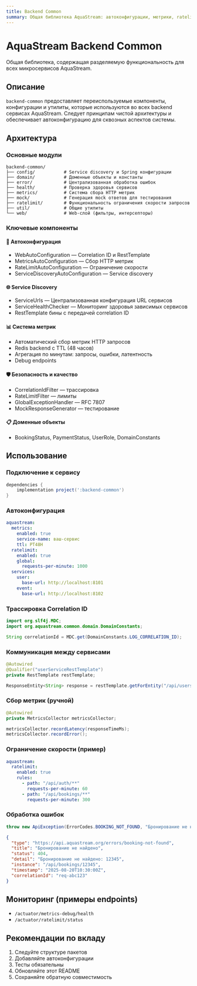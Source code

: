 ```yaml
---
title: Backend Common
summary: Общая библиотека AquaStream: автоконфигурации, метрики, ratelimit, service discovery и утилиты.
---
```


# AquaStream Backend Common

Общая библиотека, содержащая разделяемую функциональность для всех микросервисов AquaStream.

## Описание

`backend-common` предоставляет переиспользуемые компоненты, конфигурации и утилиты, которые используются 
во всех backend сервисах AquaStream. Следует принципам чистой архитектуры и обеспечивает 
автоконфигурацию для сквозных аспектов системы.

## Архитектура

### Основные модули

```
backend-common/
├── config/           # Service discovery и Spring конфигурации
├── domain/           # Доменные объекты и константы
├── error/            # Централизованная обработка ошибок
├── health/           # Проверка здоровья сервисов
├── metrics/          # Система сбора HTTP метрик
├── mock/             # Генерация mock ответов для тестирования
├── ratelimit/        # Функциональность ограничения скорости запросов
├── util/             # Общие утилиты
└── web/              # Web-слой (фильтры, интерсепторы)
```

### Ключевые компоненты

#### 🔧 Автоконфигурация
- WebAutoConfiguration — Correlation ID и RestTemplate
- MetricsAutoConfiguration — Сбор HTTP метрик
- RateLimitAutoConfiguration — Ограничение скорости
- ServiceDiscoveryAutoConfiguration — Service discovery

#### 🌐 Service Discovery
- ServiceUrls — Централизованная конфигурация URL сервисов
- ServiceHealthChecker — Мониторинг здоровья зависимых сервисов
- RestTemplate бины с передачей correlation ID

#### 📊 Система метрик
- Автоматический сбор метрик HTTP запросов
- Redis backend с TTL (48 часов)
- Агрегация по минутам: запросы, ошибки, латентность
- Debug endpoints

#### 🛡️ Безопасность и качество
- CorrelationIdFilter — трассировка
- RateLimitFilter — лимиты
- GlobalExceptionHandler — RFC 7807
- MockResponseGenerator — тестирование

#### 📋 Доменные объекты
- BookingStatus, PaymentStatus, UserRole, DomainConstants

## Использование

### Подключение к сервису

```gradle
dependencies {
    implementation project(':backend-common')
}
```

### Автоконфигурация

```yaml
aquastream:
  metrics:
    enabled: true
    service-name: ваш-сервис
    ttl: PT48H
  ratelimit:
    enabled: true
    global:
      requests-per-minute: 1000
  services:
    user:
      base-url: http://localhost:8101
    event:
      base-url: http://localhost:8102
```

### Трассировка Correlation ID

```java
import org.slf4j.MDC;
import org.aquastream.common.domain.DomainConstants;

String correlationId = MDC.get(DomainConstants.LOG_CORRELATION_ID);
```

### Коммуникация между сервисами

```java
@Autowired
@Qualifier("userServiceRestTemplate") 
private RestTemplate restTemplate;

ResponseEntity<String> response = restTemplate.getForEntity("/api/users/123", String.class);
```

### Сбор метрик (ручной)

```java
@Autowired
private MetricsCollector metricsCollector;

metricsCollector.recordLatency(responseTimeMs);
metricsCollector.recordError();
```

### Ограничение скорости (пример)

```yaml
aquastream:
  ratelimit:
    enabled: true
    rules:
      - path: "/api/auth/**"
        requests-per-minute: 60
      - path: "/api/bookings/**"  
        requests-per-minute: 300
```

### Обработка ошибок

```java
throw new ApiException(ErrorCodes.BOOKING_NOT_FOUND, "Бронирование не найдено: " + id);
```

```json
{
  "type": "https://api.aquastream.org/errors/booking-not-found",
  "title": "Бронирование не найдено",
  "status": 404,
  "detail": "Бронирование не найдено: 12345",
  "instance": "/api/bookings/12345",
  "timestamp": "2025-08-20T10:30:00Z",
  "correlationId": "req-abc123"
}
```

## Мониторинг (примеры endpoints)

- `/actuator/metrics-debug/health`
- `/actuator/ratelimit/status`

## Рекомендации по вкладy

1. Следуйте структуре пакетов
2. Добавляйте автоконфигурации
3. Тесты обязательны
4. Обновляйте этот README
5. Сохраняйте обратную совместимость
